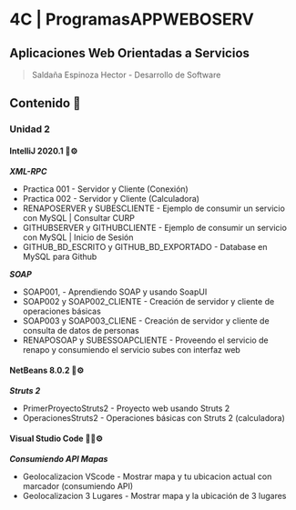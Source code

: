 # 4C | ProgramasAPPWEBOSERV
## Aplicaciones Web Orientadas a Servicios 
> Saldaña Espinoza Hector - Desarrollo de Software
>

## Contenido 🚀

### Unidad 2
#### IntelliJ 2020.1 🤖⚙️
***XML-RPC***
* Practica 001 - Servidor y Cliente (Conexión)
* Practica 002 - Servidor y Cliente (Calculadora)
* RENAPOSERVER y SUBESCLIENTE - Ejemplo de consumir un servicio con MySQL | Consultar CURP 
* GITHUBSERVER y GITHUBCLIENTE - Ejemplo de consumir un servicio con MySQL | Inicio de Sesión
* GITHUB_BD_ESCRITO y GITHUB_BD_EXPORTADO - Database en MySQL para Github   

***SOAP***
* SOAP001,  - Aprendiendo SOAP y usando SoapUI 
* SOAP002 y SOAP002_CLIENTE - Creación de servidor y cliente de operaciones básicas
* SOAP003 y SOAP003_CLIENE - Creación de servidor y cliente de consulta de datos de personas
* RENAPOSOAP y SUBESSOAPCLIENTE - Proveendo el servicio de renapo y consumiendo el servicio subes con interfaz web 

#### NetBeans 8.0.2 🥜⚙️
***Struts 2***
* PrimerProyectoStruts2 - Proyecto web usando Struts 2
* OperacionesStruts2 - Operaciones básicas con Struts 2 (calculadora)

#### Visual Studio Code 🐱‍👤⚙️
***Consumiendo API Mapas***
* Geolocalizacion VScode - Mostrar mapa y tu ubicacion actual con marcador (consumiendo API)
* Geolocalizacion 3 Lugares - Mostrar mapa y la ubicación de 3 lugares
